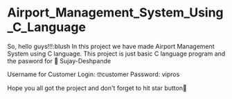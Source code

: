# Airport_Management_System_Using_C_Language
So, hello guys!!!:blush
In this project we have made Airport Management System using C language.
This project is just basic C language program and the pasword for 
    :cop: Sujay-Deshpande
    
Username for Customer Login:
    :nerd_face:customer
    Password: vipros
    
Hope you all got the project and don't forget to hit star button:dizzy:
